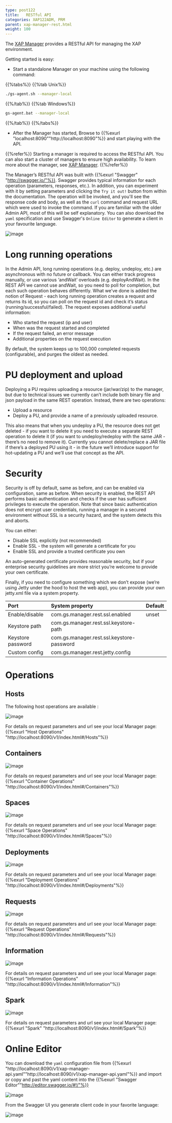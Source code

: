 ```yaml
---
type: post122
title:   RESTful API
categories: XAP122ADM, PRM
parent: xap-manager-rest.html
weight: 100
---
```

 
The [XAP Manager](xap-manager.html) provides a RESTful API for managing the XAP environment.

Getting started is easy:

* Start a standalone Manager on your machine using the following command:

{{%tabs%}}
{{%tab Unix%}}
```bash
./gs-agent.sh --manager-local
```
{{%/tab%}}
{{%tab Windows%}}
```bash
gs-agent.bat --manager-local
```
{{%/tab%}}
{{%/tabs%}}

- After the Manager has started, Browse to {{%exurl "localhost:8090""http://localhost:8090"%}} and start playing with the API. 

{{%refer%}}
Starting a manager is required to access the RESTful API. You can also start a cluster of managers to ensure high availability. To learn more about the manager, see [XAP Manager](xap-manager.html).
{{%/refer%}}

The Manager’s RESTful API was built with {{%exurl "Swagger" "http://swagger.io/"%}}. Swagger provides typical information for each operation (parameters, responses, etc.). In addition, you can experiment with it by setting parameters and clicking the `Try it out!` button from within the documentation. The operation will be invoked, and you'll see the response code and body, as well as the `curl` command and request URL which were used to invoke the command. If you are familiar with the older Admin API, most of this will be self explanatory. You can also download the `yaml` specification and use Swagger's `Online Editor` to generate a client in your favourite language.


![image](/attachment_files/rest-admin/rest-admin-1.png)


# Long running operations
In the Admin API, long running operations (e.g. deploy, undeploy, etc.) are asynchronous with no future or callback. 
You can either track progress manually, or use various ‘andWait’ overloads (e.g. deployAndWait). 
In the REST API we cannot use andWait, so you need to poll for completion, but each such operation behaves differently. 
What we’ve done is added the notion of Request - each long running operation creates a request and returns its id, so you can poll on the request id and check it’s status (running/successful/failed). 
The request exposes additional useful information:

- Who started the request (ip and user)
- When was the request started and completed
- If the request failed, an error message
- Additional properties on the request execution

By default, the system keeps up to 100,000 completed requests (configurable), and purges the oldest as needed.

#  PU deployment  and upload

Deploying a PU requires uploading a resource (jar/war/zip) to the manager, but due to technical issues we currently can’t include both binary file and json payload in the same REST operation. 
Instead, there are two operations:

- Upload a resource
- Deploy a PU, and provide a name of a previously uploaded resource.

This also means that when you undeploy a PU, the resource does not get deleted - if you want to delete it you need to execute a separate REST operation to delete it (if you want to undeploy/redeploy with the same JAR - there’s no need to remove it).
Currently you cannot delete/replace a JAR file if there’s a deployed PU using it - in the future we’ll introduce support for hot-updating a PU and we’ll use that concept as the API.


# Security
Security is off by default, same as before, and can be enabled via configuration, same as before. When security is enabled, the REST API performs basic authentication and checks if the user has sufficient privileges to execute the operation. 
Note that since basic authentication does not encrypt user credentials, running a manager in a secured environment without SSL is a security hazard, and the system detects this and aborts. 

You can either:

- Disable SSL explicitly (not recommended)
- Enable SSL - the system will generate a certificate for you
- Enable SSL and provide a trusted certificate you own

An auto-generated certificate provides reasonable security, but if your enterprise security guidelines are more strict you’re welcome to provide your own certificate.

Finally, if you need to configure something which we don’t expose (we’re using Jetty under the hood to host the web app), you can provide your own jetty.xml file via a system property.


|Port |System property |Default |
|:----|:---------------|:-------|
|Enable/disable |com.gs.manager.rest.ssl.enabled| unset |
|Keystore path  |com.gs.manager.rest.ssl.keystore-path | |
|Keystore password|com.gs.manager.rest.ssl.keystore-password| |
|Custom config |com.gs.manager.rest.jetty.config|  |

# Operations

## Hosts

The following host operations are available :

![image](/attachment_files/rest-admin/hosts.png)

For details on request parameters and url see your local Manager page: {{%exurl "Host Operations" "http://localhost:8090/v1/index.html#/Hosts"%}}

## Containers

![image](/attachment_files/rest-admin/containers.png)

For details on request parameters and url see your local Manager page: {{%exurl "Container Operations" "http://localhost:8090/v1/index.html#/Containers"%}}

## Spaces

![image](/attachment_files/rest-admin/spaces.png)

For details on request parameters and url see your local Manager page: {{%exurl "Space Operations" "http://localhost:8090/v1/index.html#/Spaces"%}}

## Deployments

![image](/attachment_files/rest-admin/deployments.png)

For details on request parameters and url see your local Manager page: {{%exurl "Deployment Operations" "http://localhost:8090/v1/index.html#/Deployments"%}}


## Requests

![image](/attachment_files/rest-admin/requests.png)

For details on request parameters and url see your local Manager page: {{%exurl "Request Operations" "http://localhost:8090/v1/index.html#/Requests"%}}


## Information

![image](/attachment_files/rest-admin/information.png)

For details on request parameters and url see your local Manager page: {{%exurl "Information Operations" "http://localhost:8090/v1/index.html#/Information"%}}

## Spark 
![image](/attachment_files/rest-admin/spark.png)

For details on request parameters and url see your local Manager page: {{%exurl "Spark" "http://localhost:8090/v1/index.html#/Spark"%}}

 
# Online Editor

You can download the `yaml` configuration file from  {{%exurl "http://localhost:8090/v1/xap-manager-api.yaml""http://localhost:8090/v1/xap-manager-api.yaml"%}} 
and import or copy and past the yaml content into the {{%exurl "Swagger Editor""http://editor.swagger.io/#!/"%}} 

![image](/attachment_files/rest-admin/swagger-ui.png)

From the Swagger UI you generate client code in your favorite language:

![image](/attachment_files/rest-admin/generate-client-code.png)

